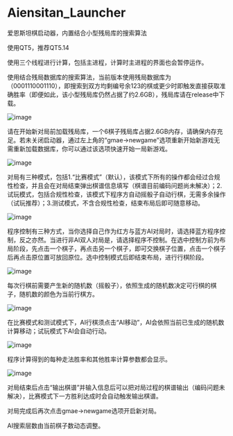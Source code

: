 # Aiensitan_Launcher
爱恩斯坦棋启动器，内置结合小型残局库的搜索算法

使用QT5，推荐QT5.14

使用三个线程进行计算，包括主进程，计算时主进程的界面也会暂停运作。

使用结合残局数据库的搜索算法，当前版本使用残局数据库为（0001110001110），即搜索到双方均剩编号余123的棋或更少时即触发直接获取准确胜率（即便如此，该小型残局库仍然占据了约2.6GB），残局库请在release中下载。

![image](https://user-images.githubusercontent.com/54706854/229297803-465d631a-8478-4814-bac8-7756d832425a.png)

请在开始新对局前加载残局库，一个6棋子残局库占据2.6GB内存，请确保内存充足。若未关闭启动器，通过左上角的“gmae->newgame”选项重新开始新游戏无需重新加载数据库，你可以通过该选项快速开始一局新游戏。

![image](https://user-images.githubusercontent.com/54706854/229297875-89072a7b-6d38-4140-a43b-a55d2abbb628.png)

对局有三种模式，包括1.“比赛模式”（默认），该模式下所有的操作都会经过合规性检查，并且会在对局结束弹出棋谱信息填写（棋谱目前编码问题尚未解决）；2.试玩模式，包括合规性检查，该模式下程序方自动摇骰子自动行棋，无需多余操作（试玩推荐）；3.测试模式，不含合规性检查，结束布局后即可随意移动。

![image](https://user-images.githubusercontent.com/54706854/229297907-eb29c678-cf8f-4334-ac06-72dad740a346.png)

程序控制有三种方式，当你选择自己作为红方与蓝方AI对局时，请选择蓝方程序控制，反之亦然。当进行非AI双人对局是，请选择程序不控制。在选中控制方前为布局阶段，先点击一个棋子，再点击另一个棋子，即可交换棋子位置，点击一个棋子后再点击原位置可放回原位。选中控制模式后即结束布局，进行行棋阶段。

![image](https://user-images.githubusercontent.com/54706854/229298137-17586e1c-ce0d-4a6b-add1-99351c1cd6a7.png)

每次行棋前需要产生新的随机数（摇骰子），依照生成的随机数决定可行棋的棋子，随机数的颜色为当前行棋方。

![image](https://user-images.githubusercontent.com/54706854/229298373-77bea016-bb1f-4b30-bcc0-cbf76c073d25.png)

在比赛模式和测试模式下，AI行棋须点击“AI移动”，AI会依照当前已生成的随机数计算移动；试玩模式下AI会自动行动。

![image](https://user-images.githubusercontent.com/54706854/229298642-22dd97c2-6e8c-4c97-92ee-2a6c035bb7bf.png)

程序计算得到的每种走法胜率和其他胜率计算参数都会显示。

![image](https://user-images.githubusercontent.com/54706854/229298798-c44cc3d3-e825-464e-9a54-b55b23b34064.png)

对局结束后点击“输出棋谱”并输入信息后可以把对局过程的棋谱输出（编码问题未解决），比赛模式下一方胜利达成时会自动触发输出棋谱。

对局完成后再次点击gmae->newgame选项开启新对局。

AI搜索层数由当前棋子数动态调整。


